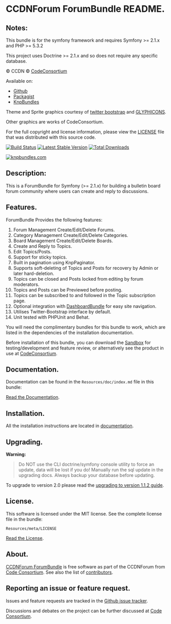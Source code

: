 CCDNForum ForumBundle README.
=============================


## Notes: 

This bundle is for the symfony framework and requires Symfony >= 2.1.x and PHP >= 5.3.2
  
This project uses Doctrine >= 2.1.x and so does not require any specific database.
  

&copy; CCDN &copy; [CodeConsortium](http://www.codeconsortium.com/)

Available on:
* [Github](http://www.github.com/codeconsortium/CCDNForumForumBundle)
* [Packagist](https://packagist.org/packages/codeconsortium/ccdn-forum-bundle)
* [KnpBundles](http://knpbundles.com/codeconsortium/CCDNForumForumBundle)

Theme and Sprite graphics courtesy of [twitter bootstrap](http://twitter.github.com/bootstrap/index.html) and [GLYPHICONS](http://glyphicons.com/).

Other graphics are works of CodeConsortium.

For the full copyright and license information, please view the [LICENSE](http://github.com/codeconsortium/CCDNForumForumBundle/blob/master/Resources/meta/LICENSE) file that was distributed with this source code.

[![Build Status](https://secure.travis-ci.org/codeconsortium/CCDNForumForumBundle.png)](https://travis-ci.org/codeconsortium/CCDNForumForumBundle) [![Latest Stable Version](https://poser.pugx.org/codeconsortium/ccdn-forum-bundle/v/stable.png)](https://packagist.org/packages/codeconsortium/ccdn-forum-bundle) [![Total Downloads](https://poser.pugx.org/codeconsortium/ccdn-forum-bundle/downloads.png)](https://packagist.org/packages/codeconsortium/ccdn-forum-bundle)

[![knpbundles.com](http://knpbundles.com/codeconsortium/CCDNForumForumBundle/badge-short)](http://knpbundles.com/codeconsortium/CCDNForumForumBundle)

## Description:

This is a ForumBundle for Symfony (>= 2.1.x) for building a bulletin board forum community where users can create and reply to discussions.

## Features.

ForumBundle Provides the following features:

1. Forum Management Create/Edit/Delete Forums.
2. Category Management Create/Edit/Delete Categories.
3. Board Management Create/Edit/Delete Boards.
4. Create and Reply to Topics.
5. Edit Topics/Posts.
6. Support for sticky topics.
7. Built in pagination using KnpPaginator.
8. Supports soft-deleting of Topics and Posts for recovery by Admin or later hard-deletion.
9. Topics can be closed and Posts locked from editing by forum moderators.
10. Topics and Posts can be Previewed before posting.
11. Topics can be subscribed to and followed in the Topic subscription page.
12. Optional integration with [DashboardBundle](http://github.com/codeconsortium/CCDNComponentDashboardBundle) for easy site navigation.
13. Utilises Twitter-Bootstrap interface by default.
14. Unit tested with PHPUnit and Behat.

You will need the complimentary bundles for this bundle to work, which are listed in the dependencies of the installation documentation.

Before installation of this bundle, you can download the [Sandbox](https://github.com/codeconsortium/CCDNSandBox) for testing/development and feature review, or alternatively see the product in use at [CodeConsortium](http://www.codeconsortium.com).

## Documentation.

Documentation can be found in the `Resources/doc/index.md` file in this bundle:

[Read the Documentation](http://github.com/codeconsortium/CCDNForumForumBundle/blob/master/Resources/doc/index.md).

## Installation.

All the installation instructions are located in [documentation](http://github.com/codeconsortium/CCDNForumForumBundle/blob/master/Resources/doc/install.md).

## Upgrading.

**Warning:**

> Do NOT use the CLI doctrine/symfony console utility to force an update, data will be lost if you do!
> Manually run the sql update in the upgrading docs. Always backup your database before updating.

To upgrade to version 2.0 please read the [upgrading to version 1.1.2 guide](http://github.com/codeconsortium/CCDNForumForumBundle/blob/2.0.x/Resources/doc/upgrading_to_2_0.md).

## License.

This software is licensed under the MIT license. See the complete license file in the bundle:

	Resources/meta/LICENSE

[Read the License](http://github.com/codeconsortium/CCDNForumForumBundle/blob/master/Resources/meta/LICENSE).

## About.

[CCDNForum ForumBundle](http://github.com/codeconsortium/CCDNForumForumBundle) is free software as part of the CCDNForum from [Code Consortium](http://www.codeconsortium.com). 
See also the list of [contributors](http://github.com/codeconsortium/CCDNForumForumBundle/contributors).

## Reporting an issue or feature request.

Issues and feature requests are tracked in the [Github issue tracker](http://github.com/codeconsortium/CCDNForumForumBundle/issues).

Discussions and debates on the project can be further discussed at [Code Consortium](http://www.codeconsortium.com).
